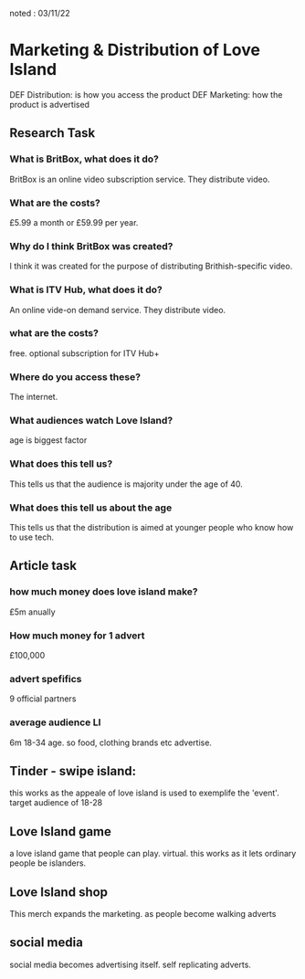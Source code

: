 noted : 03/11/22

# Marketing & Distribution of Love Island

DEF Distribution: is how you access the product
DEF Marketing: how the product is advertised

## Research Task

### What is BritBox, what does it do?

BritBox is an online video subscription service. They distribute video.

### What are the costs?

£5.99 a month or £59.99 per year.

### Why do I think BritBox was created?

I think it was created for the purpose of distributing Brithish-specific video.

### What is ITV Hub, what does it do?

An online vide-on demand service. They distribute video.

### what are the costs?

free. optional subscription for ITV Hub+

### Where do you access these?

The internet.

### What audiences watch Love Island?

age is biggest factor

### What does this tell us?

This tells us that the audience is majority under the age of 40.

### What does this tell us about the age

This tells us that the distribution is aimed at younger people who know how to use tech.

## Article task

### how much money does love island make?

£5m anually

### How much money for 1 advert

£100,000

### advert spefifics

9 official partners

### average audience LI

6m 18-34 age. so food, clothing brands etc advertise.

## Tinder - swipe island:

this works as the appeale of love island is used to exemplife the 'event'. target audience of 18-28

## Love Island game

a love island game that people can play. virtual. this works as it lets ordinary people be islanders.

## Love Island shop

This merch expands the marketing. as people become walking adverts

## social media

social media becomes advertising itself. self replicating adverts.
